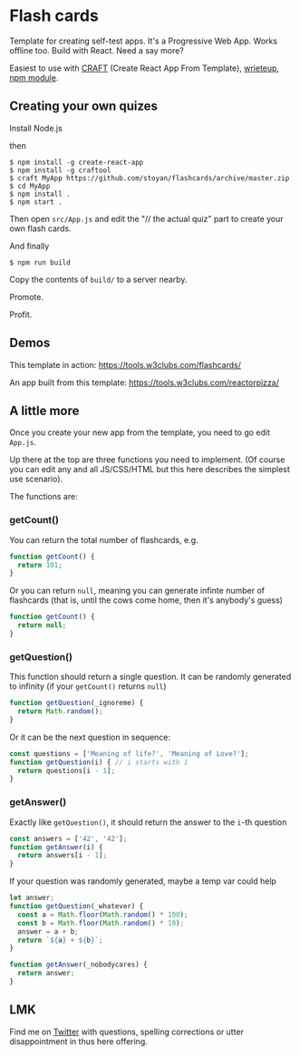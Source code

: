 # Flash cards

Template for creating self-test apps. It's a Progressive Web App. Works offline too. Build with React. Need a say more?

Easiest to use with [CRAFT](https://github.com/stoyan/craft) (Create React App From Template), [wrieteup](https://medium.com/@stoyanstefanov/craft-create-react-app-from-template-7fd3383d0954#.oymdipdto), [npm module](https://www.npmjs.com/package/craftool).

## Creating your own quizes

Install Node.js

then

    $ npm install -g create-react-app
    $ npm install -g craftool
    $ craft MyApp https://github.com/stoyan/flashcards/archive/master.zip
    $ cd MyApp
    $ npm install .
    $ npm start .
    
Then open `src/App.js` and edit the "// the actual quiz" part to create your own flash cards.

And finally

    $ npm run build
    
Copy the contents of `build/` to a server nearby.

Promote.

Profit.

## Demos

This template in action: https://tools.w3clubs.com/flashcards/

An app built from this template: https://tools.w3clubs.com/reactorpizza/ 

## A little more

Once you create your new app from the template, you need to go edit `App.js`.

Up there at the top are three functions you need to implement. (Of course you can edit any and all JS/CSS/HTML but this here describes the simplest use scenario).

The functions are:

### getCount()

You can return the total number of flashcards, e.g.

```js
function getCount() {
  return 101;
}
```

Or you can return `null`, meaning you can generate infinte number of flashcards (that is, until the cows come home, then it's anybody's guess)

```js
function getCount() {
  return null;
}
```

### getQuestion()

This function should return a single question. It can be randomly generated to infinity (if your `getCount()` returns `null`)

```js
function getQuestion(_ignoreme) {
  return Math.random();
}
```

Or it can be the next question in sequence:

```js
const questions = ['Meaning of life?', 'Meaning of Love?'];
function getQuestion(i) { // i starts with 1
  return questions[i - 1];
}
```

### getAnswer()

Exactly like `getQuestion()`, it should return the answer to the `i`-th question

```js
const answers = ['42', '42'];
function getAnswer(i) {
  return answers[i - 1];
}
```

If your question was randomly generated, maybe a temp var could help

```js
let answer;
function getQuestion(_whatever) {
  const a = Math.floor(Math.random() * 100);
  const b = Math.floor(Math.random() * 10);
  answer = a + b;
  return `${a} + ${b}`;
}

function getAnswer(_nobodycares) {
  return answer;
}
```

## LMK

Find me on <a href="https://twitter.com/stoyanstefanov">Twitter</a> with questions, spelling corrections or utter disappointment in thus here offering.